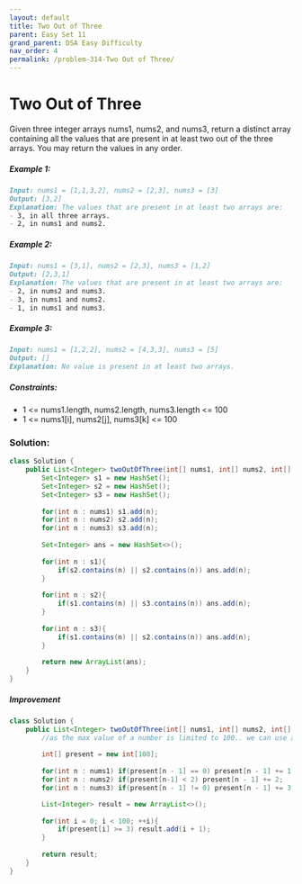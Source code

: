 ```yaml
---
layout: default
title: Two Out of Three
parent: Easy Set 11
grand_parent: DSA Easy Difficulty
nav_order: 4
permalink: /problem-314-Two Out of Three/
---
```

# Two Out of Three

Given three integer arrays nums1, nums2, and nums3, return a distinct array containing all the values that are present in at least two out of the three arrays. You may return the values in any order.

##### Example 1:
```markdown
Input: nums1 = [1,1,3,2], nums2 = [2,3], nums3 = [3]
Output: [3,2]
Explanation: The values that are present in at least two arrays are:
- 3, in all three arrays.
- 2, in nums1 and nums2.
```
##### Example 2:
```markdown
Input: nums1 = [3,1], nums2 = [2,3], nums3 = [1,2]
Output: [2,3,1]
Explanation: The values that are present in at least two arrays are:
- 2, in nums2 and nums3.
- 3, in nums1 and nums2.
- 1, in nums1 and nums3.
```
##### Example 3:
```markdown
Input: nums1 = [1,2,2], nums2 = [4,3,3], nums3 = [5]
Output: []
Explanation: No value is present in at least two arrays.
```
##### Constraints:
* 1 <= nums1.length, nums2.length, nums3.length <= 100
* 1 <= nums1[i], nums2[j], nums3[k] <= 100

### Solution:
```java
class Solution {
    public List<Integer> twoOutOfThree(int[] nums1, int[] nums2, int[] nums3) {
        Set<Integer> s1 = new HashSet();
        Set<Integer> s2 = new HashSet();
        Set<Integer> s3 = new HashSet();
        
        for(int n : nums1) s1.add(n);
        for(int n : nums2) s2.add(n);
        for(int n : nums3) s3.add(n);
        
        Set<Integer> ans = new HashSet<>();
        
        for(int n : s1){
            if(s2.contains(n) || s2.contains(n)) ans.add(n);
        }
        
        for(int n : s2){
            if(s1.contains(n) || s3.contains(n)) ans.add(n);
        }
        
        for(int n : s3){
            if(s1.contains(n) || s2.contains(n)) ans.add(n);
        }
        
        return new ArrayList(ans);
    }
}
```
##### Improvement
```java
class Solution {
    public List<Integer> twoOutOfThree(int[] nums1, int[] nums2, int[] nums3) {
        //as the max value of a number is limited to 100.. we can use an arrya of size 100.
        
        int[] present = new int[100];
        
        for(int n : nums1) if(present[n - 1] == 0) present[n - 1] += 1;
        for(int n : nums2) if(present[n-1] < 2) present[n - 1] += 2;
        for(int n : nums3) if(present[n - 1] != 0) present[n - 1] += 3;

        List<Integer> result = new ArrayList<>();
        
        for(int i = 0; i < 100; ++i){
            if(present[i] >= 3) result.add(i + 1);
        }
        
        return result;
    }
}
```